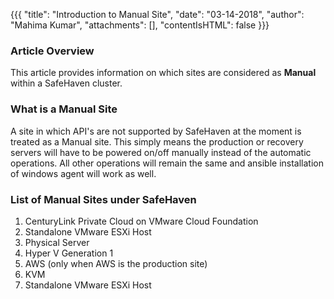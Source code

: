 {{{
  "title": "Introduction to Manual Site",
  "date": "03-14-2018",
  "author": "Mahima Kumar",
  "attachments": [],
  "contentIsHTML": false
}}}

### Article Overview
This article provides information on which sites are considered as **Manual** within a SafeHaven cluster.

### What is a Manual Site
A site in which API's are not supported by SafeHaven at the moment is treated as a Manual site. This simply means the production or recovery servers will have to be powered on/off manually instead of the automatic operations. All other operations will remain the same and ansible installation of windows agent will work as well.

### List of Manual Sites under SafeHaven
1. CenturyLink Private Cloud on VMware Cloud Foundation
2. Standalone VMware ESXi Host
3. Physical Server
4. Hyper V Generation 1
5. AWS (only when AWS is the production site)
6. KVM
7. Standalone VMware ESXi Host
